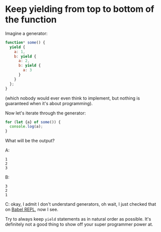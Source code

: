 # Keep yielding from top to bottom of the function

Imagine a generator:

```javascript
function* some() {
  yield {
    a: 1,
    b: yield {
      a: 2,
      b: yield {
        a: 3
      }
    }
  };
}
```

(which nobody would ever even think to implement, but nothing is
guaranteed when it's about programming).

Now let's iterate through the generator:

```javascript
for (let {a} of some()) {
  console.log(a);
}
```

What will be the output?

A:

```
1
2
3
```

B:

```
3
2
1
```

C: okay, I admit I don't understand generators, oh wait, I just
checked that on [Babel REPL](goo.gl/ENPd4N), now I see.

Try to always keep `yield` statements as in natural order as
possible. It's definitely not a good thing to show off your super
programmer power at.
